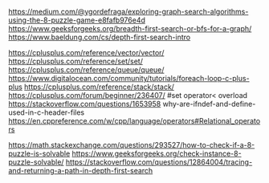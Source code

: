 https://medium.com/@ygordefraga/exploring-graph-search-algorithms-using-the-8-puzzle-game-e8fafb976e4d
https://www.geeksforgeeks.org/breadth-first-search-or-bfs-for-a-graph/
https://www.baeldung.com/cs/depth-first-search-intro

https://cplusplus.com/reference/vector/vector/
https://cplusplus.com/reference/set/set/
https://cplusplus.com/reference/queue/queue/
https://www.digitalocean.com/community/tutorials/foreach-loop-c-plus-plus
https://cplusplus.com/reference/stack/stack/
https://cplusplus.com/forum/beginner/236407/ #set operator< overload
https://stackoverflow.com/questions/1653958 why-are-ifndef-and-define-used-in-c-header-files
https://en.cppreference.com/w/cpp/language/operators#Relational_operators

https://math.stackexchange.com/questions/293527/how-to-check-if-a-8-puzzle-is-solvable
https://www.geeksforgeeks.org/check-instance-8-puzzle-solvable/
https://stackoverflow.com/questions/12864004/tracing-and-returning-a-path-in-depth-first-search